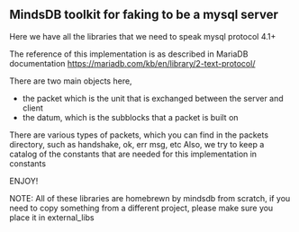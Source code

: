 MindsDB toolkit for faking to be a mysql server
---------------


Here we have all the libraries that we need to speak mysql protocol 4.1+

The reference of this implementation is as described in MariaDB documentation
https://mariadb.com/kb/en/library/2-text-protocol/

There are two main objects here,
- the packet which is the unit that is exchanged between the server and client
- the datum, which is the subblocks that a packet is built on

There are various types of packets, which you can find in the packets directory, such as handshake, ok, err msg, etc
Also, we try to keep a catalog of the constants that are needed for this implementation in constants

ENJOY!

NOTE: All of these libraries are homebrewn by mindsdb from scratch,
if you need to copy something from a different project, please make sure you place it in external_libs